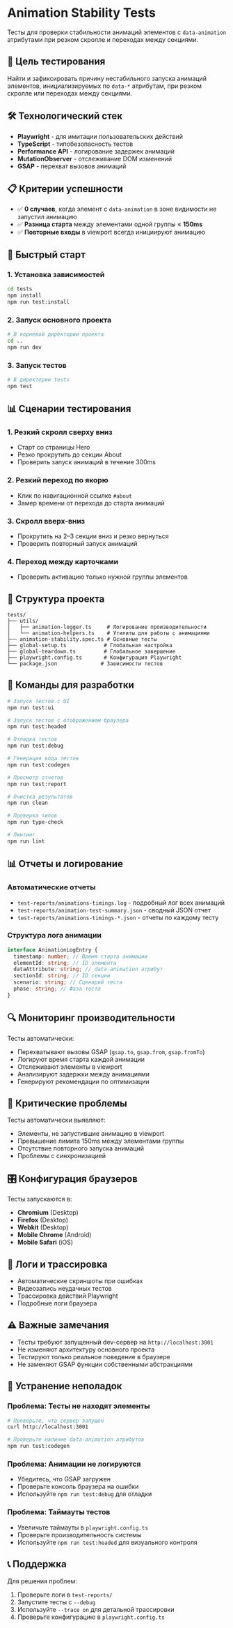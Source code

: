 # Animation Stability Tests

Тесты для проверки стабильности анимаций элементов с `data-animation` атрибутами при резком скролле и переходах между секциями.

## 🎯 Цель тестирования

Найти и зафиксировать причину нестабильного запуска анимаций элементов, инициализируемых по `data-*` атрибутам, при резком скролле или переходах между секциями.

## 🛠️ Технологический стек

- **Playwright** - для имитации пользовательских действий
- **TypeScript** - типобезопасность тестов
- **Performance API** - логирование задержек анимаций
- **MutationObserver** - отслеживание DOM изменений
- **GSAP** - перехват вызовов анимаций

## 📋 Критерии успешности

- ✅ **0 случаев**, когда элемент с `data-animation` в зоне видимости не запустил анимацию
- ✅ **Разница старта** между элементами одной группы ≤ **150ms**
- ✅ **Повторные входы** в viewport всегда инициируют анимацию

## 🚀 Быстрый старт

### 1. Установка зависимостей

```bash
cd tests
npm install
npm run test:install
```

### 2. Запуск основного проекта

```bash
# В корневой директории проекта
cd ..
npm run dev
```

### 3. Запуск тестов

```bash
# В директории tests
npm test
```

## 📊 Сценарии тестирования

### 1. Резкий скролл сверху вниз

- Старт со страницы Hero
- Резко прокрутить до секции About
- Проверить запуск анимаций в течение 300ms

### 2. Резкий переход по якорю

- Клик по навигационной ссылке `#about`
- Замер времени от перехода до старта анимаций

### 3. Скролл вверх-вниз

- Прокрутить на 2–3 секции вниз и резко вернуться
- Проверить повторный запуск анимаций

### 4. Переход между карточками

- Проверить активацию только нужной группы элементов

## 📁 Структура проекта

```
tests/
├── utils/
│   ├── animation-logger.ts     # Логирование производительности
│   └── animation-helpers.ts    # Утилиты для работы с анимациями
├── animation-stability.spec.ts # Основные тесты
├── global-setup.ts            # Глобальная настройка
├── global-teardown.ts         # Глобальное завершение
├── playwright.config.ts       # Конфигурация Playwright
└── package.json              # Зависимости тестов
```

## 🔧 Команды для разработки

```bash
# Запуск тестов с UI
npm run test:ui

# Запуск тестов с отображением браузера
npm run test:headed

# Отладка тестов
npm run test:debug

# Генерация кода тестов
npm run test:codegen

# Просмотр отчетов
npm run test:report

# Очистка результатов
npm run clean

# Проверка типов
npm run type-check

# Линтинг
npm run lint
```

## 📊 Отчеты и логирование

### Автоматические отчеты

- `test-reports/animations-timings.log` - подробный лог всех анимаций
- `test-reports/animation-test-summary.json` - сводный JSON отчет
- `test-reports/animations-timings-*.json` - отчеты по каждому тесту

### Структура лога анимации

```typescript
interface AnimationLogEntry {
  timestamp: number; // Время старта анимации
  elementId: string; // ID элемента
  dataAttribute: string; // data-animation атрибут
  sectionId: string; // ID секции
  scenario: string; // Сценарий теста
  phase: string; // Фаза теста
}
```

## 🔍 Мониторинг производительности

Тесты автоматически:

- Перехватывают вызовы GSAP (`gsap.to`, `gsap.from`, `gsap.fromTo`)
- Логируют время старта каждой анимации
- Отслеживают элементы в viewport
- Анализируют задержки между анимациями
- Генерируют рекомендации по оптимизации

## 🚨 Критические проблемы

Тесты автоматически выявляют:

- Элементы, не запустившие анимацию в viewport
- Превышение лимита 150ms между элементами группы
- Отсутствие повторного запуска анимаций
- Проблемы с синхронизацией

## 🎛️ Конфигурация браузеров

Тесты запускаются в:

- **Chromium** (Desktop)
- **Firefox** (Desktop)
- **Webkit** (Desktop)
- **Mobile Chrome** (Android)
- **Mobile Safari** (iOS)

## 📝 Логи и трассировка

- Автоматические скриншоты при ошибках
- Видеозапись неудачных тестов
- Трассировка действий Playwright
- Подробные логи браузера

## ⚠️ Важные замечания

- Тесты требуют запущенный dev-сервер на `http://localhost:3001`
- Не изменяют архитектуру основного проекта
- Тестируют только реальное поведение в браузере
- Не заменяют GSAP функции собственными абстракциями

## 🔧 Устранение неполадок

### Проблема: Тесты не находят элементы

```bash
# Проверьте, что сервер запущен
curl http://localhost:3001

# Проверьте наличие data-animation атрибутов
npm run test:codegen
```

### Проблема: Анимации не логируются

- Убедитесь, что GSAP загружен
- Проверьте консоль браузера на ошибки
- Используйте `npm run test:debug` для отладки

### Проблема: Таймауты тестов

- Увеличьте таймауты в `playwright.config.ts`
- Проверьте производительность системы
- Используйте `npm run test:headed` для визуального контроля

## 📞 Поддержка

Для решения проблем:

1. Проверьте логи в `test-reports/`
2. Запустите тесты с `--debug`
3. Используйте `--trace on` для детальной трассировки
4. Проверьте конфигурацию в `playwright.config.ts`
